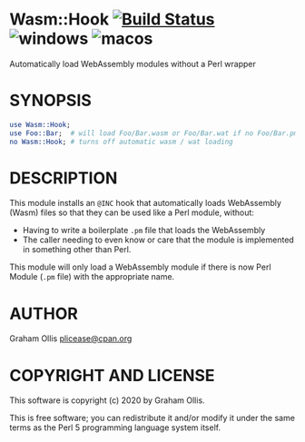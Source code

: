 # Wasm::Hook [![Build Status](https://secure.travis-ci.org/perlwasm/Wasm-Hook.png)](http://travis-ci.org/perlwasm/Wasm-Hook) ![windows](https://github.com/perlwasm/Wasm-Hook/workflows/windows/badge.svg) ![macos](https://github.com/perlwasm/Wasm-Hook/workflows/macos/badge.svg)

Automatically load WebAssembly modules without a Perl wrapper

# SYNOPSIS

```perl
use Wasm::Hook;
use Foo::Bar;  # will load Foo/Bar.wasm or Foo/Bar.wat if no Foo/Bar.pm is found
no Wasm::Hook; # turns off automatic wasm / wat loading 
```

# DESCRIPTION

This module installs an `@INC` hook that automatically loads WebAssembly (Wasm)
files so that they can be used like a Perl module, without:

- Having to write a boilerplate `.pm` file that loads the WebAssembly
- The caller needing to even know or care that the module is implemented in something other than Perl.

This module will only load a WebAssembly module if there is now Perl Module (`.pm` file) with the appropriate name.

# AUTHOR

Graham Ollis <plicease@cpan.org>

# COPYRIGHT AND LICENSE

This software is copyright (c) 2020 by Graham Ollis.

This is free software; you can redistribute it and/or modify it under
the same terms as the Perl 5 programming language system itself.
